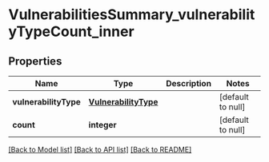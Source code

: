 # VulnerabilitiesSummary_vulnerabilityTypeCount_inner

## Properties
Name | Type | Description | Notes
------------ | ------------- | ------------- | -------------
**vulnerabilityType** | [**VulnerabilityType**](VulnerabilityType.md) |  | [default to null]
**count** | **integer** |  | [default to null]

[[Back to Model list]](../README.md#documentation-for-models) [[Back to API list]](../README.md#documentation-for-api-endpoints) [[Back to README]](../README.md)


